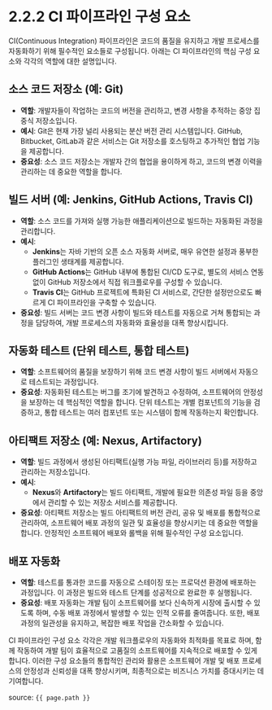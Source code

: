 # 2.2.2 CI 파이프라인 구성 요소

CI(Continuous Integration) 파이프라인은 코드의 품질을 유지하고 개발 프로세스를 자동화하기 위해 필수적인 요소들로 구성됩니다. 
아래는 CI 파이프라인의 핵심 구성 요소와 각각의 역할에 대한 설명입니다.

## 소스 코드 저장소 (예: Git)

- **역할**: 개발자들이 작업하는 코드의 버전을 관리하고, 변경 사항을 추적하는 중앙 집중식 저장소입니다.
- **예시**: Git은 현재 가장 널리 사용되는 분산 버전 관리 시스템입니다. GitHub, Bitbucket, GitLab과 같은 서비스는 Git 저장소를 호스팅하고 추가적인 협업 기능을 제공합니다.
- **중요성**: 소스 코드 저장소는 개발자 간의 협업을 용이하게 하고, 코드의 변경 이력을 관리하는 데 중요한 역할을 합니다.

## 빌드 서버 (예: Jenkins, GitHub Actions, Travis CI)

- **역할**: 소스 코드를 가져와 실행 가능한 애플리케이션으로 빌드하는 자동화된 과정을 관리합니다.
- **예시**:
   - **Jenkins**는 자바 기반의 오픈 소스 자동화 서버로, 매우 유연한 설정과 풍부한 플러그인 생태계를 제공합니다.
   - **GitHub Actions**는 GitHub 내부에 통합된 CI/CD 도구로, 별도의 서비스 연동 없이 GitHub 저장소에서 직접 워크플로우를 구성할 수 있습니다.
   - **Travis CI**는 GitHub 프로젝트에 특화된 CI 서비스로, 간단한 설정만으로도 빠르게 CI 파이프라인을 구축할 수 있습니다.
- **중요성**: 빌드 서버는 코드 변경 사항이 빌드와 테스트를 자동으로 거쳐 통합되는 과정을 담당하여, 개발 프로세스의 자동화와 효율성을 대폭 향상시킵니다.

## 자동화 테스트 (단위 테스트, 통합 테스트)

- **역할**: 소프트웨어의 품질을 보장하기 위해 코드 변경 사항이 빌드 서버에서 자동으로 테스트되는 과정입니다.
- **중요성**: 자동화된 테스트는 버그를 조기에 발견하고 수정하여, 소프트웨어의 안정성을 보장하는 데 핵심적인 역할을 합니다. 단위 테스트는 개별 컴포넌트의 기능을 검증하고, 통합 테스트는 여러 컴포넌트 또는 시스템이 함께 작동하는지 확인합니다.

## 아티팩트 저장소 (예: Nexus, Artifactory)

- **역할**: 빌드 과정에서 생성된 아티팩트(실행 가능 파일, 라이브러리 등)를 저장하고 관리하는 저장소입니다.
- **예시**:
   - **Nexus**와 **Artifactory**는 빌드 아티팩트, 개발에 필요한 의존성 파일 등을 중앙에서 관리할 수 있는 저장소 서비스를 제공합니다.
- **중요성**: 아티팩트 저장소는 빌드 아티팩트의 버전 관리, 공유 및 배포를 통합적으로 관리하여, 소프트웨어 배포 과정의 일관 및 효율성을 향상시키는 데 중요한 역할을 합니다. 안정적인 소프트웨어 배포와 롤백을 위해 필수적인 구성 요소입니다.

## 배포 자동화

- **역할**: 테스트를 통과한 코드를 자동으로 스테이징 또는 프로덕션 환경에 배포하는 과정입니다. 이 과정은 빌드와 테스트 단계를 성공적으로 완료한 후 실행됩니다.
- **중요성**: 배포 자동화는 개발 팀이 소프트웨어를 보다 신속하게 시장에 출시할 수 있도록 하며, 수동 배포 과정에서 발생할 수 있는 인적 오류를 줄여줍니다. 또한, 배포 과정의 일관성을 유지하고, 복잡한 배포 작업을 간소화할 수 있습니다.

CI 파이프라인 구성 요소 각각은 개발 워크플로우의 자동화와 최적화를 목표로 하며, 함께 작동하여 개발 팀이 효율적으로 고품질의 소프트웨어를 지속적으로 배포할 수 있게 합니다. 이러한 구성 요소들의 통합적인 관리와 활용은 소프트웨어 개발 및 배포 프로세스의 안정성과 신뢰성을 대폭 향상시키며, 최종적으로는 비즈니스 가치를 증대시키는 데 기여합니다.

source: `{{ page.path }}`
